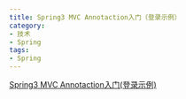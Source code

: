 ```yaml
---
title: Spring3 MVC Annotaction入门（登录示例）
category:
- 技术
- Spring
tags:
- Spring
---
```


[Spring3 MVC Annotaction入门(登录示例)](http://liuzidong.iteye.com/blog/899420)

